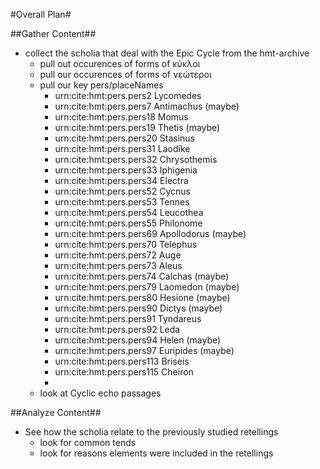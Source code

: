 #Overall Plan#

##Gather Content##
- collect the scholia that deal with the Epic Cycle from the hmt-archive
     - pull out occurences of forms of κύκλοι
     - pull our occurences of forms of νεώτεροι 
     - pull our key pers/placeNames
          - urn:cite:hmt:pers.pers2	Lycomedes
          - urn:cite:hmt:pers.pers7	Antimachus (maybe)
          - urn:cite:hmt:pers.pers18	Momus
          - urn:cite:hmt:pers.pers19	Thetis (maybe)
          - urn:cite:hmt:pers.pers20	Stasinus
          - urn:cite:hmt:pers.pers31	Laodike
          - urn:cite:hmt:pers.pers32	Chrysothemis
          - urn:cite:hmt:pers.pers33	Iphigenia
          - urn:cite:hmt:pers.pers34	Electra
          - urn:cite:hmt:pers.pers52	Cycnus
          - urn:cite:hmt:pers.pers53	Tennes
          - urn:cite:hmt:pers.pers54	Leucothea
          - urn:cite:hmt:pers.pers55	Philonome
          - urn:cite:hmt:pers.pers69	Apollodorus (maybe)
          - urn:cite:hmt:pers.pers70	Telephus
          - urn:cite:hmt:pers.pers72	Auge
          - urn:cite:hmt:pers.pers73	Aleus
          - urn:cite:hmt:pers.pers74	Calchas (maybe)
          - urn:cite:hmt:pers.pers79	Laomedon (maybe)
          - urn:cite:hmt:pers.pers80	Hesione (maybe)
          - urn:cite:hmt:pers.pers90	Dictys (maybe)
          - urn:cite:hmt:pers.pers91	Tyndareus
          - urn:cite:hmt:pers.pers92	Leda
          - urn:cite:hmt:pers.pers94	Helen (maybe)
          - urn:cite:hmt:pers.pers97	Euripides (maybe)
          - urn:cite:hmt:pers.pers113	Briseis
          - urn:cite:hmt:pers.pers115	Cheiron
          - 
     - look at Cyclic echo passages

##Analyze Content##
- See how the scholia relate to the previously studied retellings
     - look for common tends
     - look for reasons elements were included in the retellings
